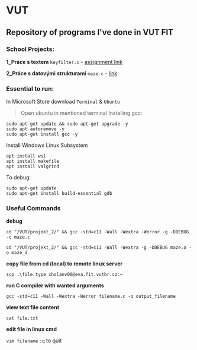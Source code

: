 # VUT
## Repository of programs I've done in VUT FIT

### School Projects:

**1_Práce s textem** `keyfilter.c` - [assignment link](https://moodle.vut.cz/mod/page/view.php?id=320645)

              
**2_Práce s datovými strukturami** `maze.c` - [link](https://moodle.vut.cz/mod/page/view.php?id=320646)

### Essential to run:

In Microsoft Store download `Terminal` & `Ubuntu`

> Open ubuntu in mentioned terminal
Installing gcc: 
```
sudo apt-get update && sudo apt-get upgrade -y
sudo apt autoremove -y
sudo apt-get install gcc -y
```


Install Windows Linux Subsystem
```
apt install wsl
apt install makefile
apt install valgrind
```


To debug:
```
sudo apt-get update
sudo apt-get install build-essential gdb
```

### Useful Commands

**debug** 

`cd "/VUT/projekt_2/" && gcc -std=c11 -Wall -Wextra -Werror -g -DDEBUG -c maze.c`

`cd "/VUT/projekt_2/" && gcc -std=c11 -Wall -Wextra -g -DDEBUG maze.o -o maze_d`

**copy file from cd (local) to remote linux server**

`scp .\file.type xholanv00@eva.fit.vutbr.cz:~`

**run C compiler with wanted arguments**

`gcc -std=c11 -Wall -Wextra -Werror filename.c -o output_filename`

**view text file content**

`cat file.txt`



**edit file in linux cmd** 

`vim filename` `:q` to quit



  

  